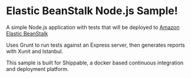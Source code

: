 Elastic BeanStalk Node.js Sample!
=================

A simple Node.js application with tests that will be deployed to [Amazon Elastic BeanStalk][1]

Uses Grunt to run tests against an Express server, then generates reports with Xunit and Istanbul.

This sample is built for Shippable, a docker based continuous integration and deployment platform.

[1]: https://aws.amazon.com/elasticbeanstalk/
